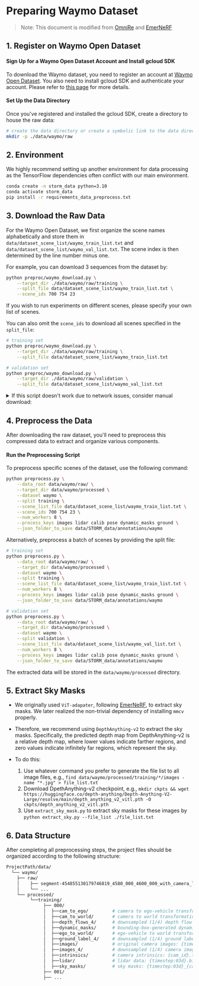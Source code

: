 # Preparing Waymo Dataset
> Note: This document is modified from [OmniRe](https://github.com/ziyc/drivestudio/blob/main/docs/Waymo.md) and [EmerNeRF](https://github.com/NVlabs/EmerNeRF/blob/main/docs/NOTR.md)

## 1. Register on Waymo Open Dataset

#### Sign Up for a Waymo Open Dataset Account and Install gcloud SDK

To download the Waymo dataset, you need to register an account at [Waymo Open Dataset](https://waymo.com/open/). You also need to install gcloud SDK and authenticate your account. Please refer to [this page](https://cloud.google.com/sdk/docs/install) for more details.

#### Set Up the Data Directory

Once you've registered and installed the gcloud SDK, create a directory to house the raw data:

```bash
# create the data directory or create a symbolic link to the data directory
mkdir -p ./data/waymo/raw   
```

## 2. Environment

We highly recommend setting up another environment for data processing as the TensorFlow dependencies often conflict with our main environment.
```bash
conda create -n storm_data python=3.10
conda activate storm_data
pip install -r requirements_data_preprocess.txt
```

## 3. Download the Raw Data
For the Waymo Open Dataset, we first organize the scene names alphabetically and store them in `data/dataset_scene_list/waymo_train_list.txt` and `data/dataset_scene_list/waymo_val_list.txt`. The scene index is then determined by the line number minus one.

For example, you can download 3 sequences from the dataset by:

```bash
python preproc/waymo_download.py \
    --target_dir ./data/waymo/raw/training \
    --split_file data/dataset_scene_list/waymo_train_list.txt \
    --scene_ids 700 754 23
```
If you wish to run experiments on different scenes, please specify your own list of scenes.

You can also omit the `scene_ids` to download all scenes specified in the `split_file`:

```bash
# training set
python preproc/waymo_download.py \
    --target_dir ./data/waymo/raw/training \
    --split_file data/dataset_scene_list/waymo_train_list.txt

# validation set
python preproc/waymo_download.py \
    --target_dir ./data/waymo/raw/validation \
    --split_file data/dataset_scene_list/waymo_val_list.txt
```

<details>
<summary>If this script doesn't work due to network issues, consider manual download:</summary>

Download the [scene flow version](https://console.cloud.google.com/storage/browser/waymo_open_dataset_scene_flow;tab=objects?prefix=&forceOnObjectsSortingFiltering=false) of Waymo.

![Waymo Dataset Download Page](https://github.com/user-attachments/assets/a1737699-e792-4fa0-bb68-0ab1813f1088)

> **Note**: Ensure you're downloading the scene flow version to avoid errors.

</details>

## 4. Preprocess the Data
After downloading the raw dataset, you'll need to preprocess this compressed data to extract and organize various components.

#### Run the Preprocessing Script
To preprocess specific scenes of the dataset, use the following command:
```bash
python preprocess.py \
    --data_root data/waymo/raw/ \
    --target_dir data/waymo/processed \
    --dataset waymo \
    --split training \
    --scene_list_file data/dataset_scene_list/waymo_train_list.txt \
    --scene_ids 700 754 23 \
    --num_workers 8 \
    --process_keys images lidar calib pose dynamic_masks ground \
    --json_folder_to_save data/STORM_data/annotations/waymo 
```
Alternatively, preprocess a batch of scenes by providing the split file:
```bash
# training set
python preprocess.py \
    --data_root data/waymo/raw/ \
    --target_dir data/waymo/processed \
    --dataset waymo \
    --split training \
    --scene_list_file data/dataset_scene_list/waymo_train_list.txt \
    --num_workers 8 \
    --process_keys images lidar calib pose dynamic_masks ground \
    --json_folder_to_save data/STORM_data/annotations/waymo 

# validation set
python preprocess.py \
    --data_root data/waymo/raw/ \
    --target_dir data/waymo/processed \
    --dataset waymo \
    --split validation \
    --scene_list_file data/dataset_scene_list/waymo_val_list.txt \
    --num_workers 8 \
    --process_keys images lidar calib pose dynamic_masks ground \
    --json_folder_to_save data/STORM_data/annotations/waymo 
```
The extracted data will be stored in the `data/waymo/processed` directory.

## 5. Extract Sky Masks

- We originally used `ViT-adapater`, following [EmerNeRF](https://github.com/NVlabs/EmerNeRF/blob/main/docs/NOTR.md#sky-mask), to extract sky masks. We later realized the non-trivial dependency of installing `mmcv` properly.

- Therefore, we recommend using `DepthAnything-v2` to extract the sky masks. Specifically, the predicted depth map from DepthAnything-v2 is a relative depth map, where lower values indicate farther regions, and zero values indicate infinitely far regions, which represent the sky.

- To do this:

    1. Use whatever command you prefer to generate the file list to all image files, e.g., `find data/waymo/processed/training/*/images -name "*.jpg" > file_list.txt`
    2. Download DpethAnything-v2 checkpoint, e.g., `mkdir ckpts && wget https://huggingface.co/depth-anything/Depth-Anything-V2-Large/resolve/main/depth_anything_v2_vitl.pth -O ckpts/depth_anything_v2_vitl.pth`
    2. Use `extract_sky_mask.py` to extract sky masks for these images by `python extract_sky.py --file_list ./file_list.txt`

## 6. Data Structure
After completing all preprocessing steps, the project files should be organized according to the following structure:
```bash
ProjectPath/data/
  └── waymo/
    ├── raw/
    │    ├── segment-454855130179746819_4580_000_4600_000_with_camera_labels.tfrecord
    │    └── ...
    └── processed/
         └──training/
              ├── 000/
              │  ├──cam_to_ego/         # camera to ego-vehicle transformations: {cam_id}.txt
              │  ├──cam_to_world/       # camera to world transformations: {timestep:03d}_{cam_id}.txt
              │  ├──depth_flows_4/      # downsampled (1/4) depth flow maps: {timestep:03d}_{cam_id}.npy
              │  ├──dynamic_masks/      # bounding-box-generated dynamic masks: {timestep:03d}_{cam_id}.png
              │  ├──ego_to_world/       # ego-vehicle to world transformations: {timestep:03d}.txt
              │  ├──ground_label_4/     # downsampled (1/4) ground labels extracted from point cloud, used for flow evaluation only: {timestep:03d}.txt
              │  ├──images/             # original camera images: {timestep:03d}_{cam_id}.jpg
              │  ├──images_4/           # downsampled (1/4) camera images: {timestep:03d}_{cam_id}.jpg
              │  ├──intrinsics/         # camera intrinsics: {cam_id}.txt
              │  ├──lidar/              # lidar data: {timestep:03d}.bin
              │  ├──sky_masks/          # sky masks: {timestep:03d}_{cam_id}.png
              ├── 001/
              ├── ...
```